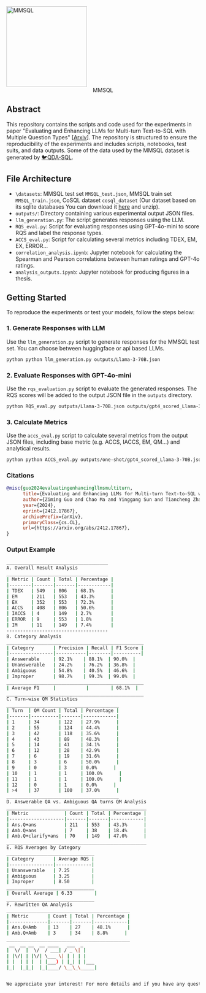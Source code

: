 <img src="https://github.com/mcxiaoxiao/MMSQL/blob/paper/mmsql.png" alt="MMSQL" width="210px">
<div style="text-align: center;">MMSQL</div>

## Abstract
This repository contains the scripts and code used for the experiments in paper "Evaluating and Enhancing LLMs for Multi-turn Text-to-SQL with Multiple Question Types" [[Arxiv](https://arxiv.org/abs/2412.17867)]. The repository is structured to ensure the reproducibility of the experiments and includes scripts, notebooks, test suits, and data outputs. Some of the data used by the MMSQL dataset is generated by [🐦QDA-SQL](https://github.com/mcxiaoxiao/QDA-SQL).

## File Architecture
- `\datasets`: MMSQL test set `MMSQL_test.json`, MMSQL train set `MMSQL_train.json`, CoSQL dataset `cosql_dataset` (Our dataset based on its sqlite databases You can download it [here](https://drive.google.com/uc?export=download&id=1Y3ydpFiQQ3FC0bzdfy3groV95O_f1nXF) and unzip).
- `outputs/`: Directory containing various experimental output JSON files.
- `llm_generation.py`: The script generates responses using the LLM.
- `RQS_eval.py`: Script for evaluating responses using GPT-4o-mini to score RQS and label the response types.
- `ACCS_eval.py`: Script for calculating several metrics including TDEX, EM, EX, ERROR...
- `correlation_analysis.ipynb`: Jupyter notebook for calculating the Spearman and Pearson correlations between human ratings and GPT-4o ratings.
- `analysis_outputs.ipynb`: Jupyter notebook for producing figures in a thesis.


## Getting Started

To reproduce the experiments or test your models, follow the steps below:

### 1. Generate Responses with LLM

Use the `llm_generation.py` script to generate responses for the MMSQL test set. You can choose between huggingface or api based LLMs.

```bash
python python llm_generation.py outputs/Llama-3-70B.json
```

### 2. Evaluate Responses with GPT-4o-mini

Use the `rqs_evaluation.py` script to evaluate the generated responses. The RQS scores will be added to the output JSON file in the `outputs` directory.

```bash
python RQS_eval.py outputs/Llama-3-70B.json outputs/gpt4_scored_Llama-3-70B.json
```

### 3. Calculate Metrics

Use the `accs_eval.py` script to calculate several metrics from the output JSON files, including base metric (e.g. ACCS, IACCS, EM, QM...) and analytical results.

```bash
python python ACCS_eval.py outputs/one-shot/gpt4_scored_Llama-3-70B.json 
```

### Citations

```BibTeX
@misc{guo2024evaluatingenhancingllmsmultiturn,
      title={Evaluating and Enhancing LLMs for Multi-turn Text-to-SQL with Multiple Question Types}, 
      author={Ziming Guo and Chao Ma and Yinggang Sun and Tiancheng Zhao and Guangyao Wang and Hai Huang},
      year={2024},
      eprint={2412.17867},
      archivePrefix={arXiv},
      primaryClass={cs.CL},
      url={https://arxiv.org/abs/2412.17867}, 
}
```
### Output Example

```bash
_____________________________________
A. Overall Result Analysis
_____________________________________
| Metric | Count | Total | Percentage |
|--------|-------|-------|------------|
| TDEX   | 549   | 806   | 68.1%      |
| EM     | 211   | 553   | 43.3%      |
| EX     | 352   | 553   | 72.3%      |
| ACCS   | 408   | 806   | 50.6%      |
| IACCS  | 4     | 149   | 2.7%       |
| ERROR  | 9     | 553   | 1.8%       |
| IM     | 11    | 149   | 7.4%       |
-------------------------------------
B. Category Analysis
__________________________________________________
| Category       | Precision | Recall | F1 Score |
|----------------|-----------|--------|----------|
| Answerable     | 92.1%    | 88.1%  | 90.0%  |
| Unanswerable   | 24.2%    | 76.2%  | 36.8%  |
| Ambiguous      | 54.8%    | 40.5%  | 46.6%  |
| Improper       | 98.7%    | 99.3%  | 99.0%  |
__________________________________________________
| Average F1     |           |        | 68.1%  |
__________________________________________________
C. Turn-wise QM Statistics
_________________________________________
| Turn  | QM Count | Total | Percentage |
|-------|----------|-------|------------|
| 1     | 34       | 122   | 27.9%      |
| 2     | 55       | 124   | 44.4%      |
| 3     | 42       | 118   | 35.6%      |
| 4     | 43       | 89    | 48.3%      |
| 5     | 14       | 41    | 34.1%      |
| 6     | 12       | 28    | 42.9%      |
| 7     | 6        | 19    | 31.6%      |
| 8     | 3        | 6     | 50.0%      |
| 9     | 0        | 3     | 0.0%      |
| 10    | 1        | 1     | 100.0%      |
| 11    | 1        | 1     | 100.0%      |
| 12    | 0        | 1     | 0.0%      |
| >4    | 37       | 100   | 37.0%      |
_________________________________________
D. Answerable QA vs. Ambiguous QA turns QM Analysis
___________________________________________________
| Metric             | Count | Total | Percentage |
|--------------------|-------|-------|------------|
| Ans.Q+ans          | 211   | 553   | 43.3%      |
| Amb.Q+ans          | 7     | 38    | 18.4%      |
| Amb.Q+clarify+ans  | 70    | 149   | 47.0%      |
___________________________________________________
E. RQS Averages by Category
________________________________
| Category       | Average RQS |
|----------------|-------------|
| Unanswerable   | 7.25        |
| Ambiguous      | 3.25        |
| Improper       | 8.50        |
________________________________
| Overall Average | 6.33        |
________________________________
F. Rewritten QA Analysis
_____________________________________________
| Metric       | Count | Total | Percentage |
|--------------|-------|-------|------------|
| Ans.Q+Amb    | 13    | 27    | 48.1%      |
| Amb.Q+Amb    | 3     | 34    | 8.8%      |
_____________________________________________
 __  __ __  __ ____   ___  _     
|  \/  |  \/  / ___| / _ \| |    
| |\/| | |\/| \___ \| | | | |    
| |  | | |  | |___) | |_| | |___ 
|_|  |_|_|  |_|____/ \__\_\_____|
                                 

We appreciate your interest! For more details and if you have any questions, please refer to: https://github.com/mcxiaoxiao/MMSQL

```
